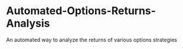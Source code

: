 # Automated-Options-Returns-Analysis
An automated way to analyze the returns of various options strategies 
